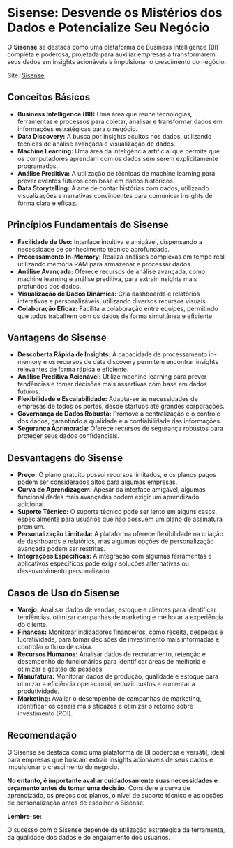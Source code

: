 # Sisense: Desvende os Mistérios dos Dados e Potencialize Seu Negócio

O **Sisense** se destaca como uma plataforma de Business Intelligence (BI) completa e poderosa, projetada para auxiliar empresas a transformarem seus dados em insights acionáveis e impulsionar o crescimento do negócio.

Site: [Sisense](https://www.sisense.com/)

## **Conceitos Básicos**

* **Business Intelligence (BI):** Uma área que reúne tecnologias, ferramentas e processos para coletar, analisar e transformar dados em informações estratégicas para o negócio.
* **Data Discovery:** A busca por insights ocultos nos dados, utilizando técnicas de análise avançada e visualização de dados.
* **Machine Learning:** Uma área da inteligência artificial que permite que os computadores aprendam com os dados sem serem explicitamente programados.
* **Análise Preditiva:** A utilização de técnicas de machine learning para prever eventos futuros com base em dados históricos.
* **Data Storytelling:** A arte de contar histórias com dados, utilizando visualizações e narrativas convincentes para comunicar insights de forma clara e eficaz.

## **Princípios Fundamentais do Sisense**

* **Facilidade de Uso:** Interface intuitiva e amigável, dispensando a necessidade de conhecimento técnico aprofundado.
* **Processamento In-Memory:** Realiza análises complexas em tempo real, utilizando memória RAM para armazenar e processar dados.
* **Análise Avançada:** Oferece recursos de análise avançada, como machine learning e análise preditiva, para extrair insights mais profundos dos dados.
* **Visualização de Dados Dinâmica:** Cria dashboards e relatórios interativos e personalizáveis, utilizando diversos recursos visuais.
* **Colaboração Eficaz:** Facilita a colaboração entre equipes, permitindo que todos trabalhem com os dados de forma simultânea e eficiente.

## **Vantagens do Sisense**

* **Descoberta Rápida de Insights:** A capacidade de processamento in-memory e os recursos de data discovery permitem encontrar insights relevantes de forma rápida e eficiente.
* **Análise Preditiva Acionável:** Utilize machine learning para prever tendências e tomar decisões mais assertivas com base em dados futuros.
* **Flexibilidade e Escalabilidade:** Adapta-se às necessidades de empresas de todos os portes, desde startups até grandes corporações.
* **Governança de Dados Robusta:** Promove a centralização e o controle dos dados, garantindo a qualidade e a confiabilidade das informações.
* **Segurança Aprimorada:** Oferece recursos de segurança robustos para proteger seus dados confidenciais.

## **Desvantagens do Sisense**

* **Preço:** O plano gratuito possui recursos limitados, e os planos pagos podem ser considerados altos para algumas empresas.
* **Curva de Aprendizagem:** Apesar da interface amigável, algumas funcionalidades mais avançadas podem exigir um aprendizado adicional.
* **Suporte Técnico:** O suporte técnico pode ser lento em alguns casos, especialmente para usuários que não possuem um plano de assinatura premium.
* **Personalização Limitada:** A plataforma oferece flexibilidade na criação de dashboards e relatórios, mas algumas opções de personalização avançada podem ser restritas.
* **Integrações Específicas:** A integração com algumas ferramentas e aplicativos específicos pode exigir soluções alternativas ou desenvolvimento personalizado.

## **Casos de Uso do Sisense**

* **Varejo:** Analisar dados de vendas, estoque e clientes para identificar tendências, otimizar campanhas de marketing e melhorar a experiência do cliente.
* **Finanças:** Monitorar indicadores financeiros, como receita, despesas e lucratividade, para tomar decisões de investimento mais informadas e controlar o fluxo de caixa.
* **Recursos Humanos:** Analisar dados de recrutamento, retenção e desempenho de funcionários para identificar áreas de melhoria e otimizar a gestão de pessoas.
* **Manufatura:** Monitorar dados de produção, qualidade e estoque para otimizar a eficiência operacional, reduzir custos e aumentar a produtividade.
* **Marketing:** Avaliar o desempenho de campanhas de marketing, identificar os canais mais eficazes e otimizar o retorno sobre investimento (ROI).

## **Recomendação**

O Sisense se destaca como uma plataforma de BI poderosa e versátil, ideal para empresas que buscam extrair insights acionáveis de seus dados e impulsionar o crescimento do negócio. 

**No entanto, é importante avaliar cuidadosamente suas necessidades e orçamento antes de tomar uma decisão.** Considere a curva de aprendizado, os preços dos planos, o nível de suporte técnico e as opções de personalização antes de escolher o Sisense.

**Lembre-se:** 

O sucesso com o Sisense depende da utilização estratégica da ferramenta, da qualidade dos dados e do engajamento dos usuários.
